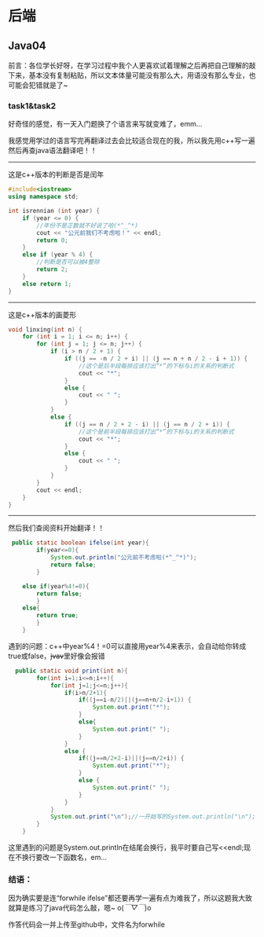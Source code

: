 # 后端

## Java04

前言：各位学长好呀，在学习过程中我个人更喜欢试着理解之后再把自己理解的敲下来，基本没有复制粘贴，所以文本体量可能没有那么大，用语没有那么专业，也可能会犯错就是了~

### task1&task2

好奇怪的感觉，有一天入门题换了个语言来写就变难了，emm...

我感觉用学过的语言写完再翻译过去会比较适合现在的我，所以我先用c++写一遍然后再查java语法翻译吧！！

---

这是c++版本的判断是否是闰年

```c++
#include<iostream>
using namespace std;

int isrennian (int year) {
	if (year <= 0) {
        //年份不是正数就不好说了哈(*^_^*)
		cout << "公元前我们不考虑啦！" << endl;
		return 0;
	}
	else if (year % 4) {
        //判断是否可以被4整除
		return 2;
	}
	else return 1;
}
```



---

这是c++版本的画菱形

```c++
void linxing(int n) {
	for (int i = 1; i <= n; i++) {
		for (int j = 1; j <= n; j++) {
			if (i > n / 2 + 1) {
				if ((j == -n / 2 + i) || (j == n + n / 2 - i + 1)) {
                    //这个是后半段每排应该打出“*”的下标与i的关系的判断式
					cout << "*";
				}
				else {
					cout << " ";
				}
			}
			else {
				if ((j == n / 2 + 2 - i) || (j == n / 2 + i)) {
                    //这个是前半段每排应该打出“*”的下标与i的关系的判断式
					cout << "*";
				}
				else {
					cout << " ";
				}
			}
		}
		cout << endl;
	}
}
```



---



然后我们查阅资料开始翻译！！

```java
 public static boolean ifelse(int year){
        if(year<=0){
            System.out.println("公元前不考虑啦(*^_^*)");
            return false;
        }

    else if(year%4!=0){
        return false;
        }
    else{
        return true;
        }
    }
```

遇到的问题：c++中year%4！=0可以直接用year%4来表示，会自动给你转成true或false，~~jvav~~里好像会报错

```java
  public static void print(int n){
        for(int i=1;i<=n;i++){
            for(int j=1;j<=n;j++){
                if(i>n/2+1){
                    if((j==i-n/2)||(j==n+n/2-i+1)) {
                        System.out.print("*");
                    }
                    else{
                        System.out.print(" ");
                    }
                }
                else {
                    if((j==n/2+2-i)||(j==n/2+i)) {
                        System.out.print("*");
                    }
                    else {
                        System.out.print(" ");
                    }
                }
            }
            System.out.print("\n");//一开始写的System.out.println("\n");有点一点晕头仔了
        }
    }
```

这里遇到的问题是System.out.println在结尾会换行，我平时要自己写<<endl;现在不换行要改一下函数名，em...



### 结语：

 因为确实要是连“forwhile ifelse”都还要再学一遍有点为难我了，所以这题我大致就算是练习了java代码怎么敲，嗯~ o(*￣▽￣*)o

作答代码会一并上传至github中，文件名为forwhile